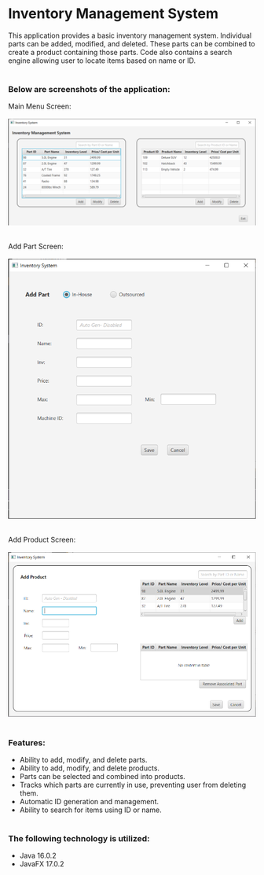 # Inventory Management System

This application provides a basic inventory management system. Individual parts can be added, modified, and deleted. These parts can be combined to create a product containing those parts. Code also contains a search engine allowing user to locate items based on name or ID. <br></br>



### Below are screenshots of the application:

Main Menu Screen: <br></br>
![Main Menu Screen](/images/MainMenu.png) <br></br>

Add Part Screen: <br></br>
![Add Part Screen](/images/AddPart.png) <br></br>

Add Product Screen: <br></br>
![Add Product Screen](/images/AddProduct.png) <br></br>

### Features:
* Ability to add, modify, and delete parts.
* Ability to add, modify, and delete products.
* Parts can be selected and combined into products.
* Tracks which parts are currently in use, preventing user from deleting them. 
* Automatic ID generation and management.
* Ability to search for items using ID or name.
<br></br>

### The following technology is utilized:
* Java 16.0.2
* JavaFX 17.0.2
